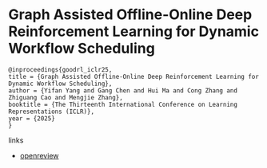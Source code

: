 # Graph Assisted Offline-Online Deep Reinforcement Learning for Dynamic Workflow Scheduling

```
@inproceedings{goodrl_iclr25,
title = {Graph Assisted Offline-Online Deep Reinforcement Learning for Dynamic Workflow Scheduling},
author = {Yifan Yang and Gang Chen and Hui Ma and Cong Zhang and Zhiguang Cao and Mengjie Zhang},
booktitle = {The Thirteenth International Conference on Learning Representations (ICLR)},
year = {2025}
}
```

links
- [openreview](https://openreview.net/forum?id=4PlbIfmX9o)
